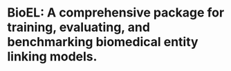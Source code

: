 # BioEL: A comprehensive package for training, evaluating, and benchmarking biomedical entity linking models.

<!-- TODO: Add setup, quickstart, examples -->